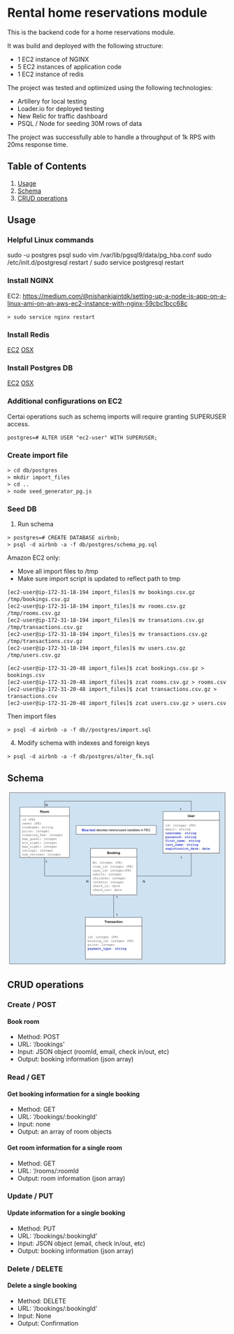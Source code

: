 # Rental home reservations module

This is the backend code for a home reservations module.

It was build and deployed with the following structure:
- 1 EC2 instance of NGINX
- 5 EC2 instances of application code
- 1 EC2 instance of redis


The project was tested and optimized using the following technologies:
- Artillery for local testing
- Loader.io for deployed testing
- New Relic for traffic dashboard
- PSQL / Node for seeding 30M rows of data

The project was successfully able to handle a throughput of 1k RPS with 20ms response time.

## Table of Contents

1. [Usage](#Usage)
2. [Schema](#schema)
3. [CRUD operations](#crud-operations)


## Usage

### Helpful Linux commands
sudo -u postgres psql
sudo vim /var/lib/pgsql9/data/pg_hba.conf
sudo /etc/init.d/postgresql restart / sudo service postgresql restart

### Install NGINX
EC2: https://medium.com/@nishankjaintdk/setting-up-a-node-js-app-on-a-linux-ami-on-an-aws-ec2-instance-with-nginx-59cbc1bcc68c
```
> sudo service nginx restart
```

### Install Redis
[EC2](https://medium.com/@feliperohdee/installing-redis-to-an-aws-ec2-machine-2e2c4c443b68)
[OSX](https://medium.com/@petehouston/install-and-config-redis-on-mac-os-x-via-homebrew-eb8df9a4f298)

### Install Postgres DB
[EC2](https://github.com/snowplow/snowplow/wiki/Setting-up-PostgreSQL)
[OSX](https://gist.github.com/ibraheem4/ce5ccd3e4d7a65589ce84f2a3b7c23a3)

### Additional configurations on EC2
Certai operations such as schemq imports will require granting SUPERUSER access.
```
postgres=# ALTER USER "ec2-user" WITH SUPERUSER;
```

### Create import file
```
> cd db/postgres
> mkdir import_files
> cd ..
> node seed_generator_pg.js
```

### Seed DB
1. Run schema
```
> postgres=# CREATE DATABASE airbnb;
> psql -d airbnb -a -f db/postgres/schema_pg.sql
```

Amazon EC2 only: 
- Move all import files to /tmp
- Make sure import script is updated to reflect path to tmp
```
[ec2-user@ip-172-31-18-194 import_files]$ mv bookings.csv.gz /tmp/bookings.csv.gz
[ec2-user@ip-172-31-18-194 import_files]$ mv rooms.csv.gz /tmp/rooms.csv.gz
[ec2-user@ip-172-31-18-194 import_files]$ mv transations.csv.gz /tmp/transactions.csv.gz
[ec2-user@ip-172-31-18-194 import_files]$ mv transactions.csv.gz /tmp/transactions.csv.gz
[ec2-user@ip-172-31-18-194 import_files]$ mv users.csv.gz /tmp/users.csv.gz
```

```
[ec2-user@ip-172-31-20-48 import_files]$ zcat bookings.csv.gz > bookings.csv
[ec2-user@ip-172-31-20-48 import_files]$ zcat rooms.csv.gz > rooms.csv
[ec2-user@ip-172-31-20-48 import_files]$ zcat transactions.csv.gz > transactions.csv
[ec2-user@ip-172-31-20-48 import_files]$ zcat users.csv.gz > users.csv
```

Then import files
```
> psql -d airbnb -a -f db//postgres/import.sql
```
4. Modify schema with indexes and foreign keys
```
> psql -d airbnb -a -f db/postgres/alter_fk.sql
```
## Schema
![image](/media/schema_postgres.png)

## CRUD operations
### Create / POST
#### Book room
- Method: POST
- URL: ‘/bookings'
- Input: JSON object (roomId, email, check in/out, etc)
- Output: booking information (json array)

### Read / GET
#### Get booking information for a single booking
- Method: GET
- URL: ‘/bookings/:bookingId'
- Input: none
- Output: an array of room objects

#### Get room information for a single room
- Method: GET
- URL: ‘/rooms/:roomId
- Output: room information (json array)

### Update / PUT
#### Update information for a single booking
- Method: PUT
- URL: ‘/bookings/:bookingId’
- Input: JSON object (email, check in/out, etc)
- Output: booking information (json array)

### Delete / DELETE
#### Delete a single booking
- Method: DELETE
- URL: ‘/bookings/:bookingId’
- Input: None
- Output: Confirmation

